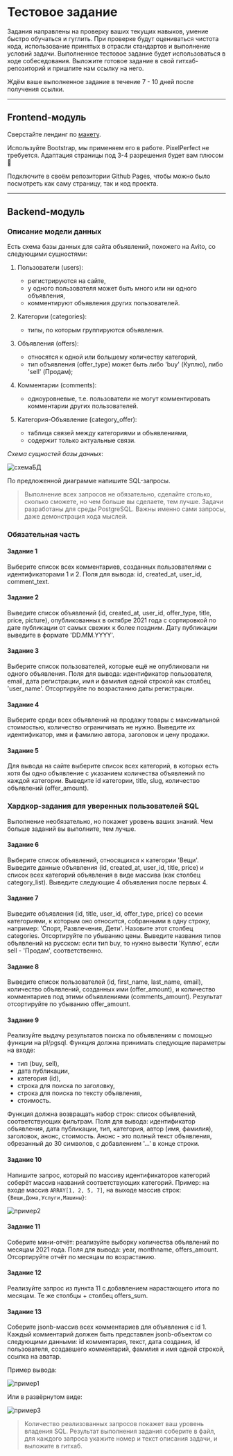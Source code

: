 # Тестовое задание 

Задания направлены на проверку ваших текущих навыков, умение быстро обучаться и гуглить. 
При проверке будут оцениваться чистота кода, использование принятых в отрасли стандартов и выполнение условий задачи. Выполненное тестовое задание будет использоваться в ходе собеседования. 
Выложите готовое задание в свой гитхаб-репозиторий и пришлите нам ссылку на него. 

Ждём ваше выполненное задание в течение 7 - 10 дней после получения ссылки.

---

## Frontend-модуль

Сверстайте лендинг по [макету](https://www.figma.com/file/fY6qxsy8UQ6nUxDN1yMpDQ/School-Recover---html-website-template-for-school-(Community)-(Copy)-(Copy)?node-id=2415%3A26437). 

Используйте Bootstrap, мы применяем его в работе. PixelPerfect не требуется. 
Адаптация страницы под 3-4 разрешения будет вам плюсом 🙂

Подключите в своём репозитории Github Pages, чтобы можно было посмотреть как саму страницу, так и код проекта.

---

## Backend-модуль

### Описание модели данных

Есть схема базы данных для сайта объявлений, похожего на Avito, со следующими сущностями:

1. Пользователи (users): 
    - регистрируются на сайте, 
    - у одного пользователя может быть много или ни одного объявления,
    - комментируют объявления других пользователей.

1. Категории (categories): 
    - типы, по которым группируются объявления.

1. Объявления (offers):
    - относятся к одной или большему количеству категорий,
    - тип объявления (offer_type) может быть либо 'buy' (Куплю), либо 'sell' (Продам); 

1. Комментарии (comments):  
    - одноуровневые, т.е. пользователи не могут комментировать комментарии других пользователей.

1. Категория-Объявление (category_offer): 
    - таблица связей между категориями и объявлениями,
    - содержит только актуальные связи.

*Схема сущностей базы данных*:

![схемаБД](img/image4.png)

По предложенной диаграмме напишите SQL-запросы.

> Выполнение всех запросов не обязательно, сделайте столько, сколько сможете, но чем больше вы сделаете, тем лучше.
> Задачи разработаны для среды PostgreSQL.
> Важны именно сами запросы, даже демонстрация хода мыслей.

### Обязательная часть

#### Задание 1

Выберите список всех комментариев, созданных пользователями с идентификаторами 1 и 2. 
Поля для вывода: id, created_at, user_id, comment_text.

#### Задание 2

Выведите список объявлений (id, created_at, user_id, offer_type, title, price, picture), 
опубликованных в октябре 2021 года с сортировкой по дате публикации от самых свежих к более поздним. 
Дату публикации выведите в формате 'DD.MM.YYYY'.

#### Задание 3

Выберите список пользователей, которые ещё не опубликовали ни одного объявления. 
Поля для вывода: идентификатор пользователя, email, дата регистрации, имя и фамилия одной строкой как столбец 'user_name'. Отсортируйте по возрастанию даты регистрации.

#### Задание 4

Выберите среди всех объявлений на продажу товары с максимальной стоимостью, количество ограничивать не нужно.
Выведите их идентификатор, имя и фамилию автора, заголовок и цену продажи. 

#### Задание 5

Для вывода на сайте выберите список всех категорий, в которых есть хотя бы одно объявление с указанием количества объявлений по каждой категории. Выведите id категории, title, slug, количество объявлений (offer_amount).

### Хардкор-задания для уверенных пользователей SQL

Выполнение необязательно, но покажет уровень ваших знаний. Чем больше заданий вы выполните, тем лучше.

#### Задание 6

Выберите список объявлений, относящихся к категории 'Вещи'. 
Выведите данные объявления (id, created_at, user_id, title, price) и список всех категорий объявления в виде массива (как столбец category_list). 
Выведите следующие 4 объявления после первых 4.

#### Задание 7

Выведите объявления (id, title, user_id, offer_type, price) со всеми категориями, к которым оно относится, собранными в одну строку, например: 'Спорт, Развлечения, Дети'. 
Назовите этот столбец categories. 
Отсортируйте по убыванию цены. 
Выведите названия типов объявлений на русском: если тип buy, то нужно вывести 'Куплю', если sell - 'Продам', соответственно.

#### Задание 8

Выведите список пользователей (id, first_name, last_name, email), количество объявлений, созданных ими (offer_amount), и количество комментариев под этими объявлениями (comments_amount). 
Результат отсортируйте по убыванию offer_amount.

#### Задание 9

Реализуйте выдачу результатов поиска по объявлениям с помощью функции на pl/pgsql. 
Функция должна принимать следующие параметры на входе: 
- тип (buy, sell), 
- дата публикации,
- категория (id), 
- строка для поиска по заголовку, 
- строка для поиска по тексту объявления,
- стоимость.

Функция должна возвращать набор строк: список объявлений, соответствующих фильтрам.
Поля для вывода: идентификатор объявления, дата публикации, тип, категория, автор (имя, фамилия), заголовок, анонс, стоимость. Анонс - это полный текст объявления, обрезанный до 30 символов, с добавлением '...' в конце строки.

#### Задание 10

Напишите запрос, который по массиву идентификаторов категорий соберёт массив названий соответствующих категорий. 
Пример: на входе массив `ARRAY[1, 2, 5, 7]`, на выходе массив строк: `{Вещи,Дома,Услуги,Машины}`:

![пример2](img/image2.png)

#### Задание 11

Соберите мини-отчёт: реализуйте выборку количества объявлений по месяцам 2021 года. 
Поля для вывода: year, monthname, offers_amount. 
Отсортируйте отчёт по месяцам по возрастанию.  

#### Задание 12

Реализуйте запрос из пункта 11 с добавлением нарастающего итога по месяцам. 
Те же столбцы + столбец offers_sum.

#### Задание 13

Соберите jsonb-массив всех комментариев для объявления с id 1. 
Каждый комментарий должен быть представлен jsonb-объектом со следующими данными: id комментария, текст, дата создания, id пользователя, создавшего комментарий, фамилия и имя одной строкой, ссылка на аватар.

Пример вывода:

![пример1](img/image1.png)

Или в развёрнутом виде:

![пример3](img/image3.png)

> Количество реализованных запросов покажет ваш уровень владения SQL.
> Результат выполнения задания соберите в файл, для каждого запроса укажите номер и текст описания задачи, 
> и выложите в гитхаб. 
